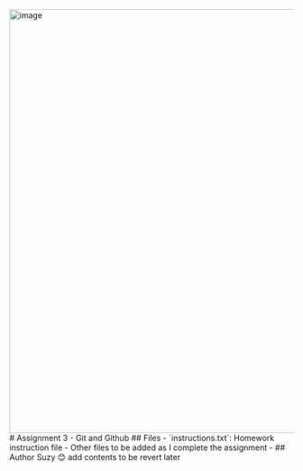 <img width="1848" height="750" alt="image" src="https://github.com/user-attachments/assets/4a33b349-7839-4d22-b932-05a0372e0c6c" />
# Assignment 3 - Git and Github
## Files
- `instructions.txt`: Homework instruction file
- Other files to be added as I complete the assignment
- ## Author
Suzy 😊
add contents to be revert later 
